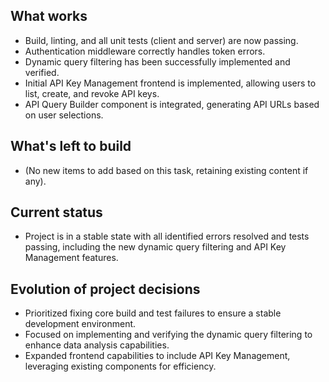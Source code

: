 ## What works

- Build, linting, and all unit tests (client and server) are now passing.
- Authentication middleware correctly handles token errors.
- Dynamic query filtering has been successfully implemented and verified.
- Initial API Key Management frontend is implemented, allowing users to list, create, and revoke API keys.
- API Query Builder component is integrated, generating API URLs based on user selections.

## What's left to build

- (No new items to add based on this task, retaining existing content if any).

## Current status

- Project is in a stable state with all identified errors resolved and tests passing, including the new dynamic query filtering and API Key Management features.

## Evolution of project decisions

- Prioritized fixing core build and test failures to ensure a stable development environment.
- Focused on implementing and verifying the dynamic query filtering to enhance data analysis capabilities.
- Expanded frontend capabilities to include API Key Management, leveraging existing components for efficiency.